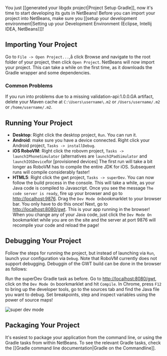 You just [[generated your libgdx project|Project Setup Gradle]], now it's time to start developing its guts in NetBeans! Before you can import your project into NetBeans, make sure you [[setup your development environment|Setting up your Development Environment (Eclipse, Intellij IDEA, NetBeans)]]!

## Importing Your Project
Go to `File -> Open Project...`,å click Browse and navigate to the root folder of your project, then click `Open Project`. NetBeans will now import your project. This can take a while on the first time, as it downloads the Gradle wrapper and some dependencies.

### Common Problems
If you run into problems due to a missing validation-api:1.0.0.GA artifact, delete your Maven cache at `C:\Users\username\.m2` or `/Users/username/.m2` or `/home/username/.m2`.

## Running Your Project

  * **Desktop**: Right click the desktop project, `Run`. You can run it.
  * **Android**: make sure you have a device connected. Right click your Android project, `Tasks -> installDebug`.
  * **iOS RoboVM**: Right click the robovm project, `Tasks -> launchIPhoneSimulator` (alternatives are `launchIPadSimulator` and `launchIOSDevice`for [provisioned devices]
The first run will take a bit longer as RoboVM has to compile the entire JDK for iOS. Subsequent runs will compile considerably faster!
  * **HTML5**: Right click the gwt project, `Tasks -> superDev`. You can now follow the build process in the console. This will take a while, as your Java code is compiled to Javascript. Once you see the message `The code server is ready`, fire up your browser and go to [http://localhost:9876](http://localhost:9876). Drag the `Dev Mode On`bookmarklet to your browser bar. You only have to do this once! Next, go to [http://localhost:8080/gwt](http://localhost:8080/gwt). This is your app running in the browser! When you change any of your Java code, just click the `Dev Mode On` bookmarklet while you are on the site and the server at port 9876 will recompile your code and reload the page!

## Debugging Your Project ##
Follow the steps for running the project, but instead of launching via `Run`, launch your configuration via `Debug`. Note that RoboVM currently does not support debugging. Debuggin of the GWT build can be done in the browser as follows:

Run the superDev Gradle task as before. Go to [http://localhost:8080/gwt](http://localhost:8080/gwt), click on the `Dev Mode On` boorkmarklet and hit `Compile`. In Chrome, press `F12` to bring up the developer tools, go to the sources tab and find the Java file you want to debug. Set breakpoints, step and inspect variables using the power of source maps!

![super dev mode](http://libgdx.badlogicgames.com/uploads/Screen%20Shot%202014-03-23%20at%2019.11.27-BkaIpjttPQ.png)

## Packaging Your Project
It's easiest to package your application from the command line, or using the Gradle tasks from within NetBeans. To see the relevant Gradle tasks, check the [[Gradle command line documentation|Gradle on the Commandline]].